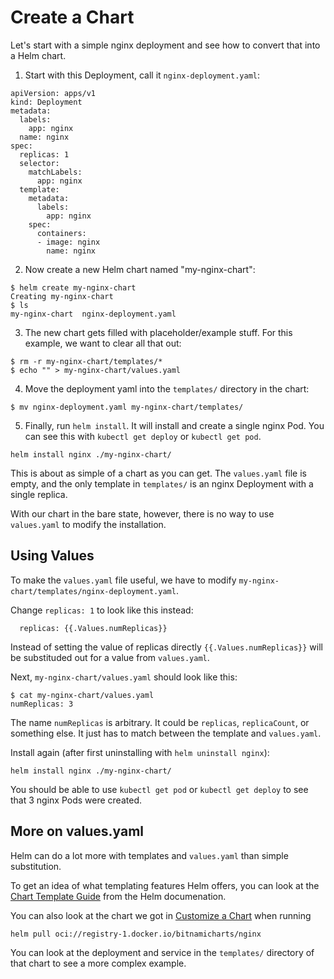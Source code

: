 # Create a Chart

Let's start with a simple nginx deployment and see how to convert that into a Helm chart.

1. Start with this Deployment, call it `nginx-deployment.yaml`:
```
apiVersion: apps/v1
kind: Deployment
metadata:
  labels:
    app: nginx
  name: nginx
spec:
  replicas: 1
  selector:
    matchLabels:
      app: nginx
  template:
    metadata:
      labels:
        app: nginx
    spec:
      containers:
      - image: nginx
        name: nginx
```

2. Now create a new Helm chart named "my-nginx-chart":
```
$ helm create my-nginx-chart
Creating my-nginx-chart
$ ls
my-nginx-chart  nginx-deployment.yaml
```

3. The new chart gets filled with placeholder/example stuff. For this example, we want to clear all that out:
```
$ rm -r my-nginx-chart/templates/*
$ echo "" > my-nginx-chart/values.yaml
```

4. Move the deployment yaml into the `templates/` directory in the chart:
```
$ mv nginx-deployment.yaml my-nginx-chart/templates/
```

5. Finally, run `helm install`. It will install and create a single nginx Pod. You can see this with `kubectl get deploy` or `kubectl get pod`.
```
helm install nginx ./my-nginx-chart/
````

This is about as simple of a chart as you can get. The `values.yaml` file is empty, and the only template in `templates/` is an nginx Deployment with a single replica.

With our chart in the bare state, however, there is no way to use `values.yaml` to modify the installation.


## Using Values

To make the `values.yaml` file useful, we have to modify `my-nginx-chart/templates/nginx-deployment.yaml`.

Change `replicas: 1` to look like this instead:
```
  replicas: {{.Values.numReplicas}}
```

Instead of setting the value of replicas directly `{{.Values.numReplicas}}` will be substituded out for a value from `values.yaml`.

Next, `my-nginx-chart/values.yaml` should look like this:
```
$ cat my-nginx-chart/values.yaml 
numReplicas: 3
```

The name `numReplicas` is arbitrary. It could be `replicas`, `replicaCount`, or something else. It just has to match between the template and `values.yaml`.

Install again (after first uninstalling with `helm uninstall nginx`):
```
helm install nginx ./my-nginx-chart/
```
You should be able to use `kubectl get pod` or `kubectl get deploy` to see that 3 nginx Pods were created.

## More on values.yaml
Helm can do a lot more with templates and `values.yaml` than simple substitution.

To get an idea of what templating features Helm offers, you can look at the [Chart Template Guide](https://helm.sh/docs/chart_template_guide/getting_started/) from the Helm documenation.

You can also look at the chart we got in [Customize a Chart](./customize-a-chart.md) when running
```
helm pull oci://registry-1.docker.io/bitnamicharts/nginx
```
You can look at the deployment and service in the `templates/` directory of that chart to see a more complex example.